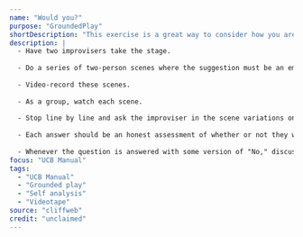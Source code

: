 ```yaml
---
name: "Would you?"
purpose: "GroundedPlay"
shortDescription: "This exercise is a great way to consider how you are reacting in scenes. Analyzing your scene work in the moment is extremely difficult. Watching scenes on videotape after the fact allows you to step outside of your own performance and really focus on your tendencies as a performer."
description: |
  - Have two improvisers take the stage.
  
  - Do a series of two-person scenes where the suggestion must be an emotionally charged scenario (e.g., finding out you have cancer, being involved in a robbery, going on a first date, etc.).
  
  - Video-record these scenes.
  
  - As a group, watch each scene.
  
  - Stop line by line and ask the improviser in the scene variations on the question, "Would you?..." in relation to their action and dialogue (e.g., "Would you have really reacted that way to a person in real life?")
  
  - Each answer should be an honest assessment of whether or not they were successful in giving their character realistic human behavior.
  
  - Whenever the question is answered with some version of "No," discuss other options this improviser had in that scene
focus: "UCB Manual"
tags:
  - "UCB Manual"
  - "Grounded play"
  - "Self analysis"
  - "Videotape"
source: "cliffweb"
credit: "unclaimed"
---
```

